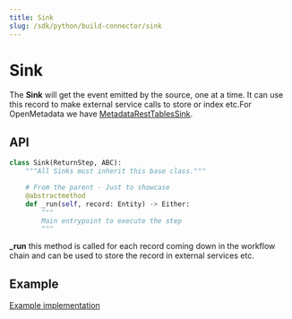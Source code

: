 ```yaml
---
title: Sink
slug: /sdk/python/build-connector/sink
---
```


# Sink
The **Sink** will get the event emitted by the source, one at a time. It can use this record to make external service calls to store or index etc.For OpenMetadata we have [MetadataRestTablesSink](https://github.com/open-metadata/OpenMetadata/blob/main/ingestion/src/metadata/ingestion/sink/metadata_rest.py).

## API

```python
class Sink(ReturnStep, ABC):
    """All Sinks must inherit this base class."""

    # From the parent - Just to showcase
    @abstractmethod
    def _run(self, record: Entity) -> Either:
        """
        Main entrypoint to execute the step
        """
```

**_run** this method is called for each record coming down in the workflow chain and can be used to store the record in external services etc.

## Example
[Example implementation](https://github.com/open-metadata/OpenMetadata/blob/main/ingestion/src/metadata/ingestion/sink/metadata_rest.py#L87)
